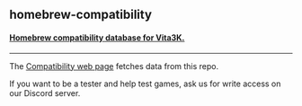 ## homebrew-compatibility
#### [Homebrew compatibility database for Vita3K.](https://github.com/Vita3K/homebrew-compatibility/issues)

---

The [Compatibility web page](https://vita3k.org/compatibility.html) fetches data from this repo.

If you want to be a tester and help test games, ask us for write access on our Discord server.
